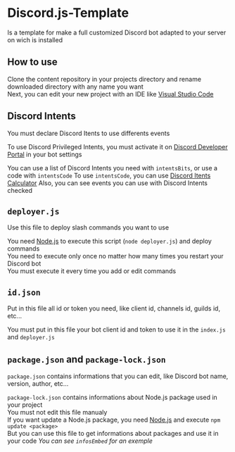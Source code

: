 # Discord.js-Template
Is a template for make a full customized Discord bot adapted to your server on wich is installed

## How to use
Clone the content repository in your projects directory and rename downloaded directory with any name you want<br>
Next, you can edit your new project with an IDE like [Visual Studio Code](https://code.visualstudio.com/)

## Discord Intents
You must declare Discord Itents to use differents events

To use Discord Privileged Intents, you must activate it on [Discord Developer Portal](https://discord.com/developers/applications) in your bot settings

You can use a list of Discord Intents you need with `intentsBits`, or use a code with `intentsCode`
To use `intentsCode`, you can use [Discord Itents Calculator](https://discord-intents-calculator.vercel.app/)
Also, you can see events you can use with Discord Intents checked

## `deployer.js`
Use this file to deploy slash commands you want to use<br>

You need [Node.js](https://nodejs.org/) to execute this script (`node deployer.js`) and deploy commands<br>
You need to execute only once no matter how many times you restart your Discord bot<br>
You must execute it every time you add or edit commands

## `id.json`
Put in this file all id or token you need, like client id, channels id, guilds id, etc...

You must put in this file your bot client id and token to use it in the `index.js` and `deployer.js`

## `package.json` and `package-lock.json`
`package.json` contains informations that you can edit, like Discord bot name, version, author, etc...

`package-lock.json` contains informations about Node.js package used in your project<br>
You must not edit this file manualy<br>
If you want update a Node.js package, you need [Node.js](https://nodejs.org/) and execute `npm update <package>`<br>
But you can use this file to get informations about packages and use it in your code
*You can see `infosEmbed` for an exemple*